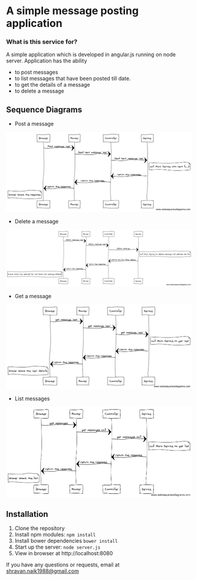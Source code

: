 # A simple message posting application

### What is this service for?

A simple application which is developed in angular.js running on node server.
Application has the ability
* to post messages
* to list messages that have been posted till date.
* to get the details of a message
* to delete a message

## Sequence Diagrams
* Post a message

![Alt text](sequence_diagrams/post_seq.png?raw=true "Post a message")

* Delete a message

![Alt text](sequence_diagrams/seq_deleted.png?raw=true "Delete a message")

* Get a message

![Alt text](sequence_diagrams/seq_get.png?raw=true "Get a message")

* List messages

![Alt text](sequence_diagrams/seq_list.png?raw=true "List messages")

## Installation
1. Clone the repository
2. Install npm modules: `npm install`
3. Install bower dependencies `bower install`
4. Start up the server: `node server.js`
5. View in browser at http://localhost:8080

If you have any questions or requests, email at shravan.naik1988@gmail.com


